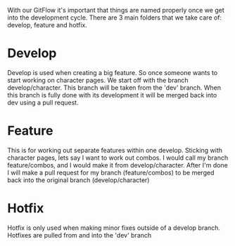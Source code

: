 With our GitFlow it's important that things are named properly once we get into the development cycle.
There are 3 main folders that we take care of: develop, feature and hotfix.

# Develop
Develop is used when creating a big feature. So once someone wants to start working on character pages. We start off with the branch develop/character. This branch will be taken from the 'dev' branch. When this branch is fully done with its development it will be merged back into dev using a pull request.

# Feature
This is for working out separate features within one develop. Sticking with character pages, lets say I want to work out combos. I would call my branch feature/combos, and I would make it from develop/character. After I'm done I will make a pull request for my branch (feature/combos) to be merged back into the original branch (develop/character)

# Hotfix
Hotfix is only used when making minor fixes outside of a develop branch. Hotfixes are pulled from and into the 'dev' branch